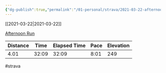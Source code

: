 ```yaml
---
{"dg-publish":true,"permalink":"/01-personal/strava/2021-03-22-afternoon-run/"}
---
```



[[2021-03-22\|2021-03-22]]

[Afternoon Run](https://www.strava.com/activities/4993776094)

| Distance | Time  | Elapsed Time | Pace | Elevation |
| -------- | ----- | ------------ | ---- | --------- |
| 4.01     | 32:09 | 32:09        | 8:01 | 249       |




#strava
